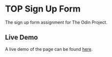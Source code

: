 # TOP Sign Up Form
The sign up form assignment for The Odin Project.

## Live Demo
A live demo of the page can be found [here](https://roblaughlin.github.io/TOP-Sign-Up-Form/).
